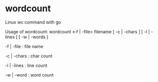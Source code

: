 # wordcount
Linux wc command with go

Usage of wordcount:
  wordcount <-f | -file> filename [ -c | -chars ] [ -l | -lines ] [ -w | -words ]
  
  -f | -file : file name
  
  -c | -chars : char count
        
  -l | -lines : line count

  -w | -word :  word count

